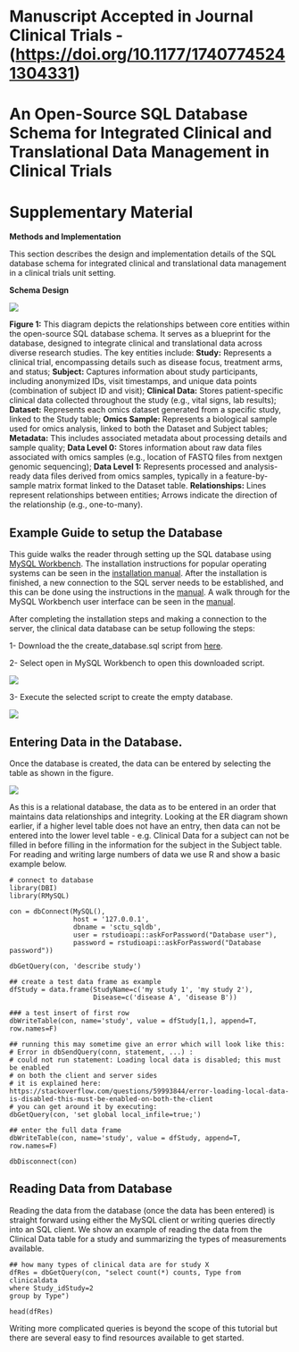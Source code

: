 # Manuscript Accepted in Journal Clinical Trials - (https://doi.org/10.1177/17407745241304331)
# An Open-Source SQL Database Schema for Integrated Clinical and Translational Data Management in Clinical Trials

# Supplementary Material

**Methods and Implementation**

This section describes the design and implementation details of the SQL database schema for integrated clinical and translational data management in a clinical trials unit setting.

**Schema Design**

![](images/ER_Diagram.svg)

**Figure 1:** This diagram depicts the relationships between core entities within the open-source SQL database schema. It serves as a blueprint for the database, designed to integrate clinical and translational data across diverse research studies. The key entities include: **Study:** Represents a clinical trial, encompassing details such as disease focus, treatment arms, and status; **Subject:** Captures information about study participants, including anonymized IDs, visit timestamps, and unique data points (combination of subject ID and visit); **Clinical Data:** Stores patient-specific clinical data collected throughout the study (e.g., vital signs, lab results); **Dataset:** Represents each omics dataset generated from a specific study, linked to the Study table; **Omics Sample:** Represents a biological sample used for omics analysis, linked to both the Dataset and Subject tables; **Metadata:** This includes associated metadata about processing details and sample quality; **Data Level 0:** Stores information about raw data files associated with omics samples (e.g., location of FASTQ files from nextgen genomic sequencing); **Data Level 1:** Represents processed and analysis-ready data files derived from omics samples, typically in a feature-by-sample matrix format linked to the Dataset table. **Relationships:** Lines represent relationships between entities; Arrows indicate the direction of the relationship (e.g., one-to-many).

## Example Guide to setup the Database

This guide walks the reader through setting up the SQL database using [MySQL Workbench](https://www.mysql.com/products/workbench/). The installation instructions for popular operating systems can be seen in the [installation manual](https://dev.mysql.com/doc/workbench/en/wb-installing.html). After the installation is finished, a new connection to the SQL server needs to be established, and this can be done using the instructions in the [manual](https://dev.mysql.com/doc/workbench/en/wb-getting-started-tutorial-create-connection.html). A walk through for the MySQL Workbench user interface can be seen in the [manual](https://dev.mysql.com/doc/workbench/en/wb-sql-editor.html).

After completing the installation steps and making a connection to the server, the clinical data database can be setup following the steps:

1- Download the the create_database.sql script from [here](https://github.com/uhkniazi/SCTU_SQLDB_Supplementary/blob/master/create_database.sql).

2- Select open in MySQL Workbench to open this downloaded script.

![](images/clipboard-2769071004.png)

3- Execute the selected script to create the empty database.

![](images/clipboard-59805720.png)

## Entering Data in the Database.

Once the database is created, the data can be entered by selecting the table as shown in the figure.

![](images/clipboard-2733582711.png)

As this is a relational database, the data as to be entered in an order that maintains data relationships and integrity. Looking at the ER diagram shown earlier, if a higher level table does not have an entry, then data can not be entered into the lower level table - e.g. Clinical Data for a subject can not be filled in before filling in the information for the subject in the Subject table. For reading and writing large numbers of data we use R and show a basic example below.

```         
# connect to database
library(DBI)
library(RMySQL)

con = dbConnect(MySQL(), 
                host = '127.0.0.1',
                dbname = 'sctu_sqldb',
                user = rstudioapi::askForPassword("Database user"),
                password = rstudioapi::askForPassword("Database password"))

dbGetQuery(con, 'describe study')

## create a test data frame as example
dfStudy = data.frame(StudyName=c('my study 1', 'my study 2'),
                     Disease=c('disease A', 'disease B'))

### a test insert of first row
dbWriteTable(con, name='study', value = dfStudy[1,], append=T, row.names=F)

## running this may sometime give an error which will look like this:
# Error in dbSendQuery(conn, statement, ...) : 
# could not run statement: Loading local data is disabled; this must be enabled
# on both the client and server sides
# it is explained here: https://stackoverflow.com/questions/59993844/error-loading-local-data-is-disabled-this-must-be-enabled-on-both-the-client
# you can get around it by executing:
dbGetQuery(con, 'set global local_infile=true;')

## enter the full data frame
dbWriteTable(con, name='study', value = dfStudy, append=T, row.names=F)

dbDisconnect(con)
```

## Reading Data from Database

Reading the data from the database (once the data has been entered) is straight forward using either the MySQL client or writing queries directly into an SQL client. We show an example of reading the data from the Clinical Data table for a study and summarizing the types of measurements available.

```         
## how many types of clinical data are for study X
dfRes = dbGetQuery(con, "select count(*) counts, Type from clinicaldata
where Study_idStudy=2
group by Type")

head(dfRes)
```

Writing more complicated queries is beyond the scope of this tutorial but there are several easy to find resources available to get started.
